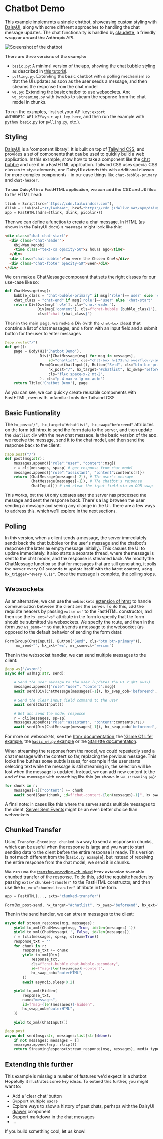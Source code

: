 # Chatbot Demo

This example implements a simple chatbot, showcasing custom styling with [DaisyUI](https://daisyui.com/), along with some different approaches to handling the chat message updates. The chat functionality is handled by [claudette](https://claudette.answer.ai/), a friendly wrapper around the Anthropic API. 

![Screenshot of the chatbot](screenshot.png)

There are three versions of the example:

- `basic.py`: A minimal version of the app, showing the chat bubble styling as described in [this tutorial](https://docs.fastht.ml/tutorials/by_example.html#full-example-3---chatbot-example-with-daisyui-components).
- `polling.py`: Extending the basic chatbot with a polling mechanism so that the UI updates as soon as the user sends a message, and then streams the response from the chat model.
- `ws.py`: Extending the basic chatbot to use websockets. And `ws_streaming.py` with tweaks to stream the response from the chat model in chunks.

To run the examples, first set your API key: `export ANTHROPIC_API_KEY=your_api_key_here`, and then run the example with `python basic.py` (or `polling.py`, etc.).

## Styling

[DaisyUI](https://daisyui.com/) is a 'component library'. It is built on top of [Tailwind CSS](https://tailwindcss.com/), and provides a set of components that can be used to quickly build a web application. In this example, show how to take a component like the [chat bubble](https://daisyui.com/components/chat/) and use it in a FastHTML application. Tailwind CSS uses special CSS classes to style elements, and DaisyUI extends this with additional classes for more complex components - in our case things like `chat-bubble-primary` and `chat-header`. 

To use DaisyUI in a FastHTML application, we can add the CSS and JS files to the HTML head:

```python
tlink = Script(src="https://cdn.tailwindcss.com"),
dlink = Link(rel="stylesheet", href="https://cdn.jsdelivr.net/npm/daisyui@4.11.1/dist/full.min.css")
app = FastHTML(hdrs=(tlink, dlink, picolink))
```

Then we can define a function to create a chat message. In HTML (as shown in the DaisyUI docs) a message might look like this:
    
```html
<div class="chat chat-start">
  <div class="chat-header">
    Obi-Wan Kenobi
    <time class="text-xs opacity-50">2 hours ago</time>
  </div>
  <div class="chat-bubble">You were the Chosen One!</div>
  <div class="chat-footer opacity-50">Seen</div>
</div>
```

We can make a ChatMessage component that sets the right classes for our use-case like so:


```python
def ChatMessage(msg):
    bubble_class = "chat-bubble-primary" if msg['role']=='user' else 'chat-bubble-secondary'
    chat_class = "chat-end" if msg['role']=='user' else 'chat-start'
    return Div(Div(msg['role'], cls="chat-header"),
               Div(msg['content'], cls=f"chat-bubble {bubble_class}"),
               cls=f"chat {chat_class}")
```

Then in the main page, we make a Div (with the `chat-box` class) that contains a list of chat messages, and a form with an input field and a submit button for the user to enter messages:

```python
@app.route("/")
def get():
    page = Body(H1('Chatbot Demo'),
                Div(*[ChatMessage(msg) for msg in messages],
                    id="chatlist", cls="chat-box h-[73vh] overflow-y-auto"),
                Form(Group(ChatInput(), Button("Send", cls="btn btn-primary")),
                    hx_post="/", hx_target="#chatlist", hx_swap="beforeend",
                    cls="flex space-x-2 mt-2",
                ), cls="p-4 max-w-lg mx-auto")
    return Title('Chatbot Demo'), page
```

As you can see, we can quickly create reusable components with FastHTML, even with unfamiliar tools like Tailwind CSS.

## Basic Funtionality

The `hx_post="/", hx_target="#chatlist", hx_swap="beforeend"` attributes on the form tell htmx to send the form data to the server, and then update the `chatlist` div with the new chat message. In the basic version of the app, we receive the message, send it to the chat model, and then send the response back to the client:

```python
@app.post("/")
def post(msg:str):
    messages.append({"role":"user", "content":msg})
    r = cli(messages, sp=sp) # get response from chat model
    messages.append({"role":"assistant", "content":contents(r)})
    return (ChatMessage(messages[-2]), # The user's message
            ChatMessage(messages[-1]), # The chatbot's response
            ChatInput()) # And clear the input field via an OOB swap
```

This works, but the UI only updates after the server has processed the message and sent the response back. There's a lag between the user sending a message and seeing any change in the UI. There are a few ways to address this, which we'll explore in the next sections.

## Polling

In this version, when a client sends a message, the server immediately sends back the chat bubbles for the user's message and the chatbot's response (the latter an empty message initially). This casues the UI to update immediately. It also starts a separate thread, where the message is sent to the chat model, and the response is streamed back. We modify the ChatMessage function so that for messages that are still generating, it polls the server every 0.1 seconds to update itself with the latest content, using `hx_trigger="every 0.1s"`. Once the message is complete, the polling stops.

## Websockets

As an alternative, we can use the `websockets` [extension of htmx](https://v1.htmx.org/extensions/web-sockets/) to handle communication between the client and the server. To do this, add the requisite headers by passing `exts='ws'` to the FastHTML constructor, and then use the `hx_ext="ws"` attribute in the form to specify that the form should be submitted via websockets. We specify the route, and then in the form use `ws_send=""` so that it sends a message to the websocket (as opposed to the default behavior of sending the form data):

```python
Form(Group(ChatInput(), Button("Send", cls="btn btn-primary")),
     ws_send="", hx_ext="ws", ws_connect="/wscon")
```

Then in the websocket handler, we can send multiple messages to the client:

```python
@app.ws('/wscon')
async def ws(msg:str, send):

    # Send the user message to the user (updates the UI right away)
    messages.append({"role":"user", "content":msg})
    await send(Div(ChatMessage(messages[-1]), hx_swap_oob='beforeend', id="chatlist"))

    # Send the clear input field command to the user
    await send(ChatInput())

    # Get and send the model response
    r = cli(messages, sp=sp)
    messages.append({"role":"assistant", "content":contents(r)})
    await send(Div(ChatMessage(messages[-1]), hx_swap_oob='beforeend', id="chatlist"))
```

For more on websockets, see the [htmx documentation](https://v1.htmx.org/extensions/web-sockets/), the ['Game Of Life' example](https://github.com/AnswerDotAI/fasthtml-example/tree/main/00_game_of_life), the [`basic_ws.py` example](https://github.com/AnswerDotAI/fasthtml/blob/main/examples/basic_ws.py) or the [Starlette documentation](https://www.starlette.io/websockets/).

When streaming the response from the model, we could repeatedly send a chat message with the content so far, replacing the previous message. This looks fine but has some subtle issues, for example if the user starts selecting text while the message is still streaming in, the selection will be lost when the message is updated. Instead, we can add new content to the end of the message with something like this (as shown in `ws_streaming.py`):

```python
for chunk in r:
    messages[-1]["content"] += chunk
    await send(Span(chunk, id=f"chat-content-{len(messages)-1}", hx_swap_oob="beforeend"))
```

A final note: in cases like this where the server sends multiple messages to the client, [Server Sent Events](https://v1.htmx.org/docs/#websockets-and-sse) might be an even better choice than websockets.

## Chunked Transfer

Using `Transfer-Encoding: chunked` is a way to send a response in chunks, which can be useful when the response is large and you want to start sending data to the client before the entire response is ready. This version is not much different from the [`basic.py example`], but instead of receiving the entire response from the chat model, we send it in chunks.

We can use the [transfer-encoding-chunked](https://www.npmjs.com/package/htmx-ext-transfer-encoding-chunked) htmx extension to enable chunked transfer of the response. To do this, add the requisite headers by passing `exts='chunked-transfer'` to the FastHTML constructor, and then use the `hx_ext="chunked-transfer"` attribute in the form.

```python
app = FastHTML(..., exts="chunked-transfer")
```

```python
Form(hx_post=send, hx_target="#chatlist", hx_swap="beforeend", hx_ext="chunked-transfer", hx_disabled_elt="#msg-group")
```

Then in the send handler, we can stream messages to the client:

```python
async def stream_response(msg, messages):
    yield to_xml(ChatMessage(msg, True, id=len(messages)-1))
    yield to_xml(ChatMessage('', False, id=len(messages)))
    r = (cli(messages, sp=sp, stream=True))
    response_txt = ''
    for chunk in r:
        response_txt += chunk
        yield to_xml(Div(
            response_txt,
            cls=f"chat-bubble chat-bubble-secondary",
            id=f"msg-{len(messages)}-content",
            hx_swap_oob="outerHTML",
        ))
        await asyncio.sleep(0.2)

    yield to_xml(Hidden(
        response_txt,
        name="messages",
        id=f"msg-{len(messages)}-hidden",
        hx_swap_oob="outerHTML",
    ))

    yield to_xml(ChatInput())

@app.post
async def send(msg:str, messages:list[str]=None):
    if not messages: messages = []
    messages.append(msg.rstrip())
    return StreamingResponse(stream_response(msg, messages), media_type="text/plain", headers={"X-Transfer-Encoding": "chunked"})
```

## Extending this further

This example is missing a number of features we'd expect in a chatbot! Hopefully it illustrates some key ideas. To extend this further, you might want to:
- Add a 'clear chat' button
- Support multiple users
- Explore ways to show a history of past chats, perhaps with the DaisyUI [drawer](https://daisyui.com/components/drawer/) component
- Support markdown in the chat messages
- ...

If you build something cool, let us know!

